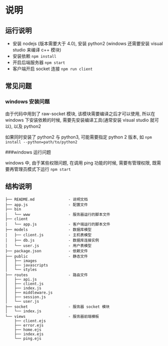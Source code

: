 # 说明

## 运行说明

- 安装 nodejs (版本需要大于 4.0), 安装 python2 (windows 还需要安装 visual studio 来编译 c++ 模块)
- 安装依赖 `npm install`
- 开启后端服务器 `npm start`
- 客户端开启 socket 连接 `npm run client`

## 常见问题

### windows 安装问题

由于代码中用到了 raw-socket 模块, 该模块需要编译之后才可以使用, 所以在 windows 下安装依赖的时候, 需要先安装编译工具(通常安装 visual studio 就可以), 以及 python2
   
如果同时安装了 python2 与 python3, 可能需要指定 python 2 版本, 如 `npm install --python=path/to/python2`

###windows 运行问题
   
windows 中, 由于某些权限问题, 在调用 ping 功能的时候, 需要有管理权限, 既需要再管理员模式下运行 `npm start`
   

## 结构说明

```
├── README.md               - 说明文档
├── app.js                  - 配置文件
├── bin                     
│   └── www                 - 服务器运行的脚本文件
├── client
│   └── app.js              - 客户端运行的脚本文件
├── models                  - 数据库模型
│   ├── client.js           - 主机表模型
│   ├── db.js               - 数据库连接实例
│   └── user.js             - 用户表模型
├── package.json            - 依赖文件
├── public                  - 静态文件
│   ├── images
│   ├── javascripts
│   └── styles
├── routes                  - 路由文件
│   ├── api.js
│   ├── client.js
│   ├── index.js
│   ├── middleware.js
│   ├── session.js
│   └── user.js
├── socket                  - 服务器 socket 模块
│   └── index.js
└── views                   - 服务器前端模板
    ├── client.ejs
    ├── error.ejs
    ├── home.ejs
    ├── index.ejs
    └── ping.ejs

```
